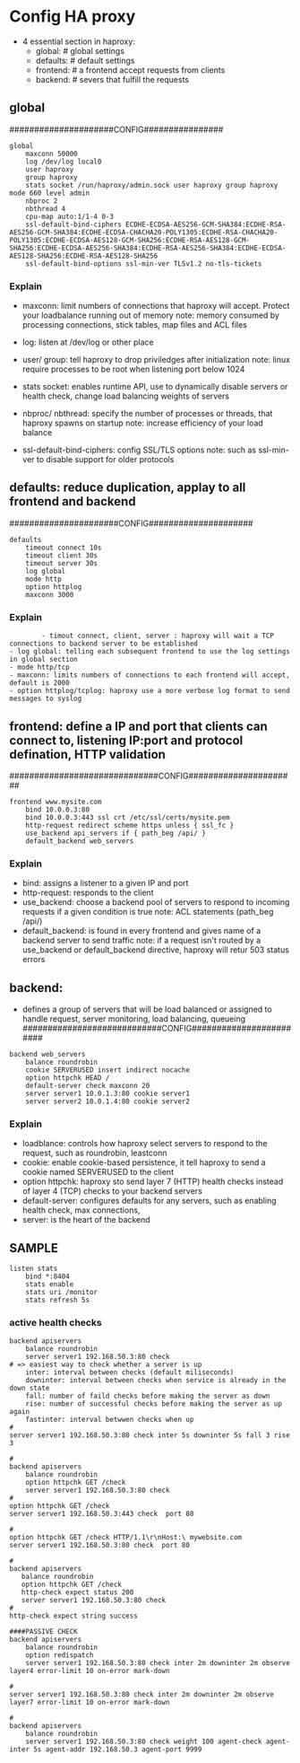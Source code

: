 # Config HA proxy
- 4 essential section in haproxy:
	- global:	# global settings
	- defaults: # default settings
	- frontend: # a frontend accept requests from clients
	- backend: # severs that fulfill the requests 

## global
#####################CONFIG################
```
global
    maxconn 50000
    log /dev/log local0
    user haproxy
    group haproxy
    stats socket /run/haproxy/admin.sock user haproxy group haproxy mode 660 level admin
    nbproc 2
    nbthread 4
    cpu-map auto:1/1-4 0-3
    ssl-default-bind-ciphers ECDHE-ECDSA-AES256-GCM-SHA384:ECDHE-RSA-AES256-GCM-SHA384:ECDHE-ECDSA-CHACHA20-POLY1305:ECDHE-RSA-CHACHA20-POLY1305:ECDHE-ECDSA-AES128-GCM-SHA256:ECDHE-RSA-AES128-GCM-SHA256:ECDHE-ECDSA-AES256-SHA384:ECDHE-RSA-AES256-SHA384:ECDHE-ECDSA-AES128-SHA256:ECDHE-RSA-AES128-SHA256
    ssl-default-bind-options ssl-min-ver TLSv1.2 no-tls-tickets
```
### Explain
- maxconn: limit numbers of connections that haproxy will accept. Protect your loadbalance running out of memory 
note: memory consumed by processing connections, stick tables, map files and ACL files

- log: listen at /dev/log or other place 

- user/ group: tell haproxy to drop priviledges after initialization
note: linux require processes to be root when listening port below 1024

- stats socket: enables runtime API, use to dynamically disable servers or health check, change load balancing weights of servers

- nbproc/ nbthread: specify the number of processes or threads, that haproxy spawns on startup 
note: increase efficiency of your load balance 

- ssl-default-bind-ciphers: config SSL/TLS options 
note: such as ssl-min-ver to disable support for older protocols

## defaults: reduce duplication, applay to all frontend and backend
######################CONFIG#####################
```
defaults
    timeout connect 10s
    timeout client 30s
    timeout server 30s
    log global
    mode http
    option httplog
    maxconn 3000
```
### Explain
        	- timout connect, client, server : haproxy will wait a TCP connections to backend server to be established
	- log global: telling each subsequent frontend to use the log settings in global section
	- mode http/tcp
	- maxconn: limits numbers of connections to each frontend will accept, default is 2000
	- option httplog/tcplog: haproxy use a more verbose log format to send messages to syslog                       

## frontend: define a IP and port that clients can connect to, listening IP:port and protocol defination, HTTP validation

##############################CONFIG######################
```
frontend www.mysite.com
    bind 10.0.0.3:80
    bind 10.0.0.3:443 ssl crt /etc/ssl/certs/mysite.pem
    http-request redirect scheme https unless { ssl_fc }
    use_backend api_servers if { path_beg /api/ }
    default_backend web_servers
```
### Explain
- bind:  assigns a listener to a given IP and port
- http-request: responds to the client 
- use_backend: choose a backend pool of servers to respond to incoming requests if a given condition is true 
note: ACL statements (path_beg /api/)
- default_backend: is found in every frontend and gives name of a backend server to send traffic
note: if a request isn't routed by a use_backend or default_backend directive, haproxy will retur 503 status errors


## backend: 
- defines a group of servers that will be load balanced or assigned to handle request, server monitoring, load balancing, queueing
############################CONFIG########################
```
backend web_servers
    balance roundrobin
    cookie SERVERUSED insert indirect nocache
    option httpchk HEAD /
    default-server check maxconn 20
    server server1 10.0.1.3:80 cookie server1
    server server2 10.0.1.4:80 cookie server2
```
### Explain
- loadblance: controls how haproxy select servers to respond to the request, such as roundrobin, leastconn
- cookie: enable cookie-based persistence, it tell haproxy to send a cookie named SERVERUSED to the client 
- option httpchk: haproxy sto send layer 7 (HTTP) health checks instead of layer 4 (TCP) checks to your backend servers 
- default-server: configures defaults for any servers, such as enabling health check, max connections, 
- server: is the heart of the backend

## SAMPLE
```
listen stats
    bind *:8404
    stats enable
    stats uri /monitor
    stats refresh 5s
```

### active health checks
```
backend apiservers
    balance roundrobin
    server server1 192.168.50.3:80 check
# => easiest way to check whether a server is up 
	inter: interval between checks (default miliseconds)
	downinter: interval between checks when service is already in the down state 
	fall: number of faild checks before making the server as down
	rise: number of successful checks before making the server as up again
	fastinter: interval betwwen checks when up 
#
server server1 192.168.50.3:80 check inter 5s downinter 5s fall 3 rise 3

#
backend apiservers
    balance roundrobin
    option httpchk GET /check
    server server1 192.168.50.3:80 check
#
option httpchk GET /check
server server1 192.168.50.3:443 check  port 80

#
option httpchk GET /check HTTP/1.1\r\nHost:\ mywebsite.com
server server1 192.168.50.3:80 check  port 80

#
backend apiservers
   balance roundrobin
   option httpchk GET /check
   http-check expect status 200
   server server1 192.168.50.3:80 check
#
http-check expect string success

####PASSIVE CHECK
backend apiservers
    balance roundrobin
    option redispatch
    server server1 192.168.50.3:80 check inter 2m downinter 2m observe layer4 error-limit 10 on-error mark-down

#
server server1 192.168.50.3:80 check inter 2m downinter 2m observe layer7 error-limit 10 on-error mark-down

#
backend apiservers
    balance roundrobin
    server server1 192.168.50.3:80 check weight 100 agent-check agent-inter 5s agent-addr 192.168.50.3 agent-port 9999

```























